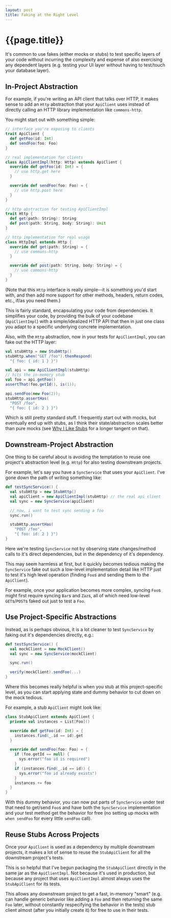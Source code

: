 ```yaml
---
layout: post
title: Faking at the Right Level
---
```


{{page.title}}
==============

It's common to use fakes (either mocks or stubs) to test specific layers of your code without incurring the complexity and expense of also exercising any dependent layers (e.g. testing your UI layer without having to test/touch your database layer).

In-Project Abstraction
----------------------

For example, if you're writing an API client that talks over HTTP, it makes sense to add an `Http` abstraction that your `ApiClient` uses instead of directly calling an HTTP library implementation like `commons-http`.

You might start out with something simple:

```scala
// interface you're exposing to clients
trait ApiClient {
  def getFoo(id: Int)
  def sendFoo(foo: Foo)
}

// real implementation for clients
class ApiClientImpl(http: Http) extends ApiClient {
  override def getFoo(id: Int) = {
    // use http.get here
  }

  override def sendFoo(foo: Foo) = {
    // use http.post here
  }
}

// http abstraction for testing ApiClientImpl
trait Http {
  def get(path: String): String
  def post(path: String, body: String): Unit
}

// http implementation for real usage
class HttpImpl extends Http {
  override def get(path: String) = {
    // use commons-http
  }

  override def post(path: String, body: String) = {
    // use commons-http
  }
}
```

(Note that this `Http` interface is really simple--it is something you'd start with, and then add more support for other methods, headers, return codes, etc., if/as you need them.)

This is fairly standard, encapsulating your code from dependencies. It simplifies your code, by providing the bulk of your codebase (`ApiClientImpl`) with a simple/idealized HTTP API that then in just one class you adapt to a specific underlying concrete implementation.

Also, with the `Http` abstraction, now in your tests for `ApiClientImpl`, you can fake out the HTTP layer:

```scala
val stubHttp = new StubHttp()
stubHttp.when("GET /foo").thenRespond(
  "{ foo: { id: 1 } }")

val api = new ApiClientImpl(stubHttp)
// hits the in-memory stub
val foo = api.getFoo()
assertThat(foo.getId(), is(1));

api.sendFoo(new Foo(2));
stubHttp.assertHas(
  "POST /foo",
  "{ foo: { id: 2 } }")
```

Which is still pretty standard stuff. I frequently start out with mocks, but eventually end up with stubs, as I think their state/abstraction scales better than pure mocks (see [Why I Like Stubs](/2010/07/09/why-i-dont-like-mocks.html) for a longer tangent on that).

Downstream-Project Abstraction
------------------------------

One thing to be careful about is avoiding the temptation to reuse one project's abstraction level (e.g. `Http`) for also testing downstream projects.

For example, let's say you have a `SyncService` that uses your `ApiClient`. I've gone down the path of writing something like:

```scala
def testSyncService() {
  val stubHttp = new StubHttp()
  val apiClient = new ApiClientImpl(stubHttp) // the real api client
  val sync = new SyncService(apiClient)

  // now, i want to test sync sending a foo
  sync.run()

  stubHttp.assertHas(
    "POST /foo",
    "{ foo: id: 2 } }")
}
```

Here we're testing `SyncService` not by observing state changes/method calls to it's direct dependencies, but in the dependency of it's dependency.

This may seem harmless at first, but it quickly becomes tedious making the `SyncService` fake out such a low-level implementation detail like HTTP just to test it's high level operation (finding `Foo`s and sending them to the `ApiClient`).

For example, once your application becomes more complex, syncing `Foo`s might first require syncing `Bar`s and `Zaz`s, all of which need low-level `GET`s/`POST`s faked out just to test a `Foo`.

Use Project-Specific Abstractions
---------------------------------

Instead, as is perhaps obvious, it is a lot cleaner to test `SyncService` by faking out it's dependencies directly, e.g.:

```scala
def testSyncService() {
  val mockClient = new MockClient()
  val sync = new SyncService(mockClient)

  sync.run()

  verify(mockClient).sendFoo(...)
}
```

Where this becomes really helpful is when you stub at this project-specific level, as you can start applying state and dummy behavior to cut down on the mock tedious.

For example, a stub `ApiClient` might look like:

```scala
class StubApiClient extends ApiClient {
  private val instances = List[Foo]()

  override def getFoo(id: Int) = {
    instances.find(_.id == id).get
  }

  override def sendFoo(foo: Foo) = {
    if (foo.getId == null) {
      sys.error("foo id is required")
    }
    if (instances.find(_.id == id)) {
      sys.error("foo id already exists")
    }
    instances += foo
  }
}
```

With this dummy behavior, you can now put parts of `SyncService` under test that need to get/send `Foo`s and have both the `SyncService` implementation and your test method get the behavior for free (no setting up mocks with `when sendFoo` for every little `sendFoo` call).

Reuse Stubs Across Projects
---------------------------

Once your `ApiClient` is used as a dependency by multiple downstream projects, it makes a lot of sense to reuse the `StubApiClient` for all the downstream project's tests.

This is so helpful that I've begun packaging the `StubApiClient` directly in the same jar as the `ApiClientImpl`. Not because it's used in production, but because any project that uses `ApiClientImpl` almost always uses the `StubApiClient` for its tests.

This allows any downstream project to get a fast, in-memory "smart" (e.g. can handle generic behavior like adding a `Foo` and then returning the same `Foo` later, without constantly respecifying the behavior in the tests) stub client almost (after you initially create it) for free to use in their tests.

